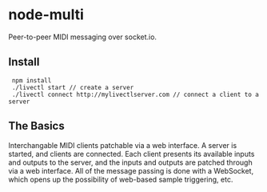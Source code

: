 # node-multi

Peer-to-peer MIDI messaging over socket.io.

## Install

     npm install
     ./livectl start // create a server
     ./livectl connect http://mylivectlserver.com // connect a client to a server

## The Basics

Interchangable MIDI clients patchable via a web interface.  A server is started, and clients are connected.  Each client presents its available inputs and outputs to the server, and the inputs and outputs are patched through via a web interface.  All of the message passing is done with a WebSocket, which opens up the possibility of web-based sample triggering, etc.